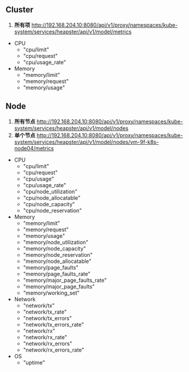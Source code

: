## Cluster
1. **所有项** http://192.168.204.10:8080/api/v1/proxy/namespaces/kube-system/services/heapster/api/v1/model/metrics
- CPU
  - "cpu/limit"
  - "cpu/request"
  - "cpu/usage_rate"
- Memory
  - "memory/limit"
  - "memory/request"
  - "memory/usage"
 
## Node
1. **所有节点** http://192.168.204.10:8080/api/v1/proxy/namespaces/kube-system/services/heapster/api/v1/model/nodes
2. **单个节点** http://192.168.204.10:8080/api/v1/proxy/namespaces/kube-system/services/heapster/api/v1/model/nodes/vm-9f-k8s-node04/metrics
- CPU
  - "cpu/limit"
  - "cpu/request"
  - "cpu/usage"
  - "cpu/usage_rate"
  - "cpu/node_utilization"
  - "cpu/node_allocatable"
  - "cpu/node_capacity"
  - "cpu/node_reservation"
- Memory
  - "memory/limit"
  - "memory/request"
  - "memory/usage"
  - "memory/node_utilization"
  - "memory/node_capacity"
  - "memory/node_reservation"
  - "memory/node_allocatable"
  - "memory/page_faults"
  - "memory/page_faults_rate"
  - "memory/major_page_faults_rate"
  - "memory/major_page_faults"
  - "memory/working_set"
- Network
  - "network/tx"
  - "network/tx_rate"
  - "network/tx_errors"
  - "network/tx_errors_rate"
  - "network/rx"
  - "network/rx_rate"
  - "network/rx_errors"
  - "network/rx_errors_rate"
- OS
  - "uptime"
